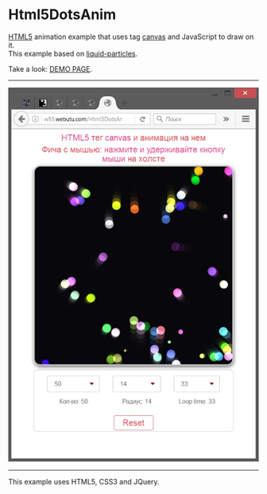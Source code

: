 # Html5DotsAnim
<a href="http://htmlbook.ru/html5">HTML5</a> animation example that uses tag <a href="http://htmlbook.ru/html/canvas">canvas</a> and JavaScript to draw on it.
<br>
This example based on <a href="http://spielzeugz.de/html5/liquid-particles/">liquid-particles</a>.

Take a look: <a href="http://w55.webutu.com/Html5DotsAnim/Html5DotsAnim.html">DEMO PAGE</a>.

<hr>
<img src="Screenshots/screenshot-1.jpg" alt="screenshot-1" />
<hr>
This example uses HTML5, CSS3 and JQuery.
